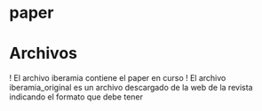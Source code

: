 # paper

# Archivos
! El archivo iberamia contiene el paper en curso
! El archivo iberamia_original es un archivo descargado de la web de la revista indicando el formato que debe tener